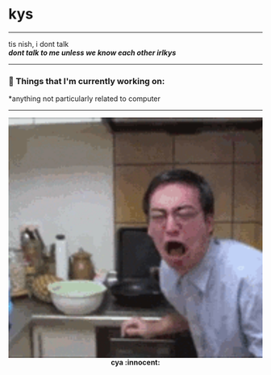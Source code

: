 <!-- Greeting -->
# kys
_________________________________________________________________________________________________________________________________________________________________________
<!--Introduction -->
tis nish, i dont talk
<br>
<em><b>dont talk to me unless we know each other irl</b><b>kys</b></em>
_________________________________________________________________________________________________________________________________________________________________________

### 💼  Things that I'm currently working on: 
*anything not particularly related to computer
_________________________________________________________________________________________________________________________________________________________________________


<img src="https://github.com/NishikataK/NishikataK/blob/main/giphy.gif" alt="dev_object" align="right" width="700" />
</p>

<h4 align="center"> cya :innocent:</h4>


